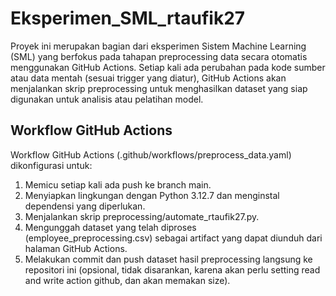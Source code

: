 # Eksperimen_SML_rtaufik27

Proyek ini merupakan bagian dari eksperimen Sistem Machine Learning (SML) yang berfokus pada tahapan preprocessing data secara otomatis menggunakan GitHub Actions. Setiap kali ada perubahan pada kode sumber atau data mentah (sesuai trigger yang diatur), GitHub Actions akan menjalankan skrip preprocessing untuk menghasilkan dataset yang siap digunakan untuk analisis atau pelatihan model.

## Workflow GitHub Actions
Workflow GitHub Actions (.github/workflows/preprocess_data.yaml) dikonfigurasi untuk:
1. Memicu setiap kali ada push ke branch main.
2. Menyiapkan lingkungan dengan Python 3.12.7 dan menginstal dependensi yang diperlukan.
3. Menjalankan skrip preprocessing/automate_rtaufik27.py.
4. Mengunggah dataset yang telah diproses (employee_preprocessing.csv) sebagai artifact yang dapat diunduh dari halaman GitHub Actions.
5. Melakukan commit dan push dataset hasil preprocessing langsung ke repositori ini (opsional, tidak disarankan, karena akan perlu setting read and write action github, dan akan memakan size).
